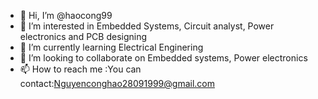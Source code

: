 - 👋 Hi, I’m @haocong99
- 👀 I’m interested in Embedded Systems, Circuit analyst, Power electronics and PCB designing
- 🌱 I’m currently learning Electrical Enginering
- 💞️ I’m looking to collaborate on Embedded systems, Power electronics
- 📫 How to reach me :You can contact:Nguyenconghao28091999@gmail.com

<!---
haocong99/haocong99 is a ✨ special ✨ repository because its `README.md` (this file) appears on your GitHub profile.
You can click the Preview link to take a look at your changes.
--->
